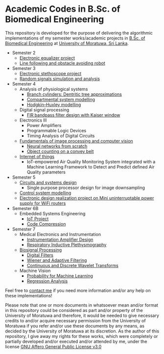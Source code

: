 # Academic Codes in B.Sc. of Biomedical Engineering
This repository is developed for the purpose of delivering the algorithmic implementations of my semester works/academic projects in [B.Sc. of Biomedical Engineering](https://ent.uom.lk/bachelors/) at [University of Moratuwa, Sri Lanka](https://uom.lk/).

- Semester 2
  - [Electronic equalizer project](https://github.com/NuwanSriBandara/Academic-Project-Codebase/tree/main/Semester%202/Laboratory%20Practise/Electronic%20Equalizer%20Project)
  - [Line following and obstacle avoiding robot](https://github.com/NuwanSriBandara/Academic-Project-Codebase/tree/main/Semester%202/Laboratory%20Practise/Semester%20Project)
- Semester 3
  - [Electronic stethoscope project](https://github.com/NuwanSriBandara/Academic-Project-Codebase/tree/main/Semester%203/Laboratory%20Practice-II)
  - [Random signals simulation and analysis](https://github.com/NuwanSriBandara/Academic-Project-Codebase/tree/main/Semester%203/Random%20Signals%20and%20Processes/Simulation%20Assignment)
- Semester 4
  - Analysis of physiological systems
    - [Branch cylinders: Dentritic tree approximations](https://github.com/NuwanSriBandara/Academic-Project-Codebase/tree/main/Semester%204/Analysis%20of%20Physiological%20Systems/Assignment_BranchCylinders_DendriticTreeApproximations)
    - [Compartmental system modelling](https://github.com/NuwanSriBandara/Academic-Project-Codebase/tree/main/Semester%204/Analysis%20of%20Physiological%20Systems/Assignment_CompartmentalSystems)
    - [Hodgkin–Huxley modelling](https://github.com/NuwanSriBandara/Academic-Project-Codebase/tree/main/Semester%204/Analysis%20of%20Physiological%20Systems/Assignment_HodgkinHuxley_Equations)
  - Digital signal processing
    - [FIR bandpass filter design with Kaiser window](https://github.com/NuwanSriBandara/Academic-Project-Codebase/tree/main/Semester%204/Digital%20Signal%20Processing/FIR%20Band-Pass%20Filter%20Design)
  - Electronics III
    - Power Amplifiers
    - Programmable Logic Devices
    - Timing Analysis of Digital Circuits
  - [Fundamentals of image processing and computer vision](https://github.com/NuwanSriBandara/Academic-Project-Codebase/tree/main/Semester%204/Image%20Processing%20and%20Computer%20Vision)
    - [Neural networks from scratch](https://github.com/NuwanSriBandara/Academic-Project-Codebase/tree/main/Semester%204/Image%20Processing%20and%20Computer%20Vision/Assignment%204)
    - [Object counting on a convey belt](https://github.com/NuwanSriBandara/Academic-Project-Codebase/blob/main/Semester%204/Image%20Processing%20and%20Computer%20Vision/Assignment%205/EN2550%20Assignment%2005.pdf)
  - [Internet of things](https://github.com/NuwanSriBandara/Academic-Project-Codebase/tree/main/Semester%204/Internet%20of%20Things)
    - IoT-empowered Air Quality Monitoring System integrated with a Machine Learning Framework to Detect and Predict defined Air Quality parameters
- Semester 5
  - [Circuits and systems design](https://github.com/NuwanSriBandara/Academic-Project-Codebase/tree/main/Semester%205/Circuits%20and%20Systems%20Design)
    - Single purpose processor design for image downsampling
  - [Control system modelling](https://github.com/NuwanSriBandara/Academic-Project-Codebase/tree/main/Semester%205/Electronic%20Control%20Systems)
  - [Electronic design realization project on Mini uninterruptable power supply for WiFi routers](https://github.com/NuwanSriBandara/Academic-Project-Codebase/tree/main/Semester%205/Electronic%20Design%20Realization)
- Semester 6B
  - Embedded Systems Engineering
    - [IoT Project](https://github.com/NuwanSriBandara/Academic-Project-Codebase/tree/main/Semester%206B/Embedded%20Systems%20Engineering/IoT%20Project)
    - [Code Compression](https://github.com/NuwanSriBandara/Academic-Project-Codebase/tree/main/Semester%206B/Embedded%20Systems%20Engineering/Code%20Compression)
- Semester 7
  - Medical Electronics and Instrumentation
    - [Instrumentation Amplifier Design](https://github.com/NuwanSriBandara/Academic-Project-Codebase/tree/main/Semester%207/Medical%20Electronics%20%26%20Instrumentation/Instrumentation%20Amplifier%20Design)
    - [Respiratory Inductive Plethysmography](https://github.com/NuwanSriBandara/Academic-Project-Codebase/tree/main/Semester%207/Medical%20Electronics%20%26%20Instrumentation/Respiratory%20Inductive%20Plethysmography) 
  - [Biosignal Processing](https://github.com/NuwanSriBandara/Academic-Project-Codebase/tree/main/Semester%207/Biosignal%20Processing)
    - [Digital Filters](https://github.com/NuwanSriBandara/Academic-Project-Codebase/tree/main/Semester%207/Biosignal%20Processing/Digital%20Filters) 
    - [Wiener and Adaptive Filtering](https://github.com/NuwanSriBandara/Academic-Project-Codebase/tree/main/Semester%207/Biosignal%20Processing/Wiener%20and%20Adaptive%20Filtering)
    - [Continuous and Discrete Wavelet Transforms](https://github.com/NuwanSriBandara/Academic-Project-Codebase/tree/main/Semester%207/Biosignal%20Processing/Wavelet%20Transforms)
  - Machine Vision
    - [Probability for Machine Learning](https://github.com/NuwanSriBandara/Academic-Project-Codebase/tree/main/Semester%207/Machine%20Vision/Probability%20for%20Machine%20Learning)
    - [Regression Analysis](https://github.com/NuwanSriBandara/Academic-Project-Codebase/tree/main/Semester%207/Machine%20Vision/Regression%20Analysis) 

Feel free to [contact me](mailto:pmnsribandara@gmail.com) if you need more information and/or any help on these implementations!

Please note that one or more documents in whatsoever mean and/or format in this repository could be considered as part and/or property of the University of Moratuwa and therefore, it would be needed to give necessary credits to and/or acquire necessary permission from the University of Moratuwa if you refer and/or use these documents by any means, as decided by the University of Moratuwa at its discretion. As the author of this repository, I give away my rights for these works, which were completely or partially developed and/or executed and/or attended by me, under the license [GNU Affero General Public License v3.0](https://www.gnu.org/licenses/agpl-3.0.en.html) 
